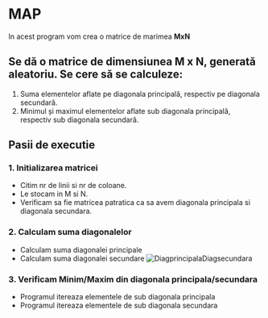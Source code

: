 # MAP
In acest program vom crea o matrice de marimea **MxN**

## Se dă o matrice de dimensiunea M x N, generată aleatoriu. Se cere să se calculeze:
1. Suma elementelor aflate pe diagonala principală, 
respectiv pe diagonala secundară. 
2. Minimul și maximul elementelor aflate sub diagonala principală,
respectiv sub diagonala secundară.

## Pasii de executie

### 1. Initializarea matricei
- Citim nr de linii si nr de coloane.
- Le stocam in M si N.
- Verificam sa fie matricea patratica ca sa avem diagonala principala si diagonala secundara.

### 2. Calculam suma diagonalelor
- Calculam suma diagonalei principale
- Calculam suma diagonalei secundare
![DiagprincipalaDiagsecundara](https://blogger.googleusercontent.com/img/b/R29vZ2xl/AVvXsEg9qSlVhqmcW8ammArdlyoKEfmBRS3U5djCsW-vuiYj3Tm39T32TQk31lMbWUa2Bso5F2oEqWLwiYV8-Qw6MOL9IeoWhBd3yiJc1QCAzaL5aZbE9XEw3CV6DsU8ETm66xCKT0xiDuBhY8c/s1600/patratica.png)

### 3. Verificam Minim/Maxim din diagonala principala/secundara
- Programul itereaza elementele de sub diagonala principala
- Programul itereaza elementele de sub diagonala secundara
